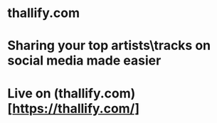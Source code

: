 # thallify.com

# Sharing your top artists\tracks on social media made easier

# Live on (thallify.com)[https://thallify.com/]
